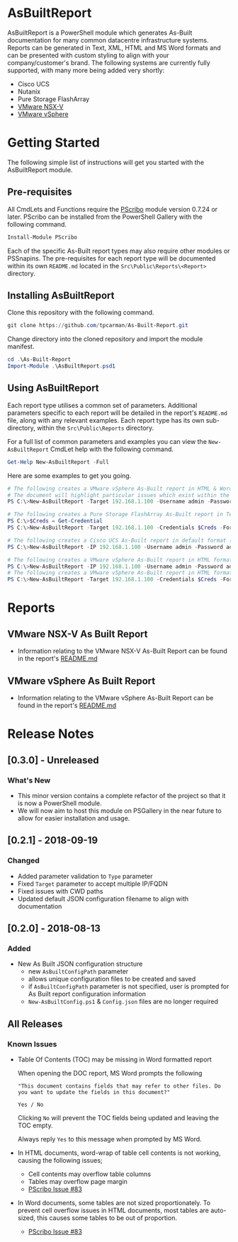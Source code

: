 # AsBuiltReport

AsBuiltReport is a PowerShell module which generates As-Built documentation for many common datacentre
infrastructure systems. Reports can be generated in Text, XML, HTML and MS Word formats and can be presented with
custom styling to align with your company/customer's brand. The following systems are currently fully supported,
with many more being added very shortly:

- Cisco UCS
- Nutanix
- Pure Storage FlashArray
- [VMware NSX-V](/Src/Public/Reports/NSX/README.md)
- [VMware vSphere](/Src/Public/Reports/vSphere/README.md)

# Getting Started

The following simple list of instructions will get you started with the AsBuiltReport module.

## Pre-requisites

All CmdLets and Functions require the [PScribo](https://github.com/iainbrighton/PScribo) module version 0.7.24 or later.
PScribo can be installed from the PowerShell Gallery with the following command.

```powershell
Install-Module PScribo
```

Each of the specific As-Built report types may also require other modules or PSSnapins.
The pre-requisites for each report type will be documented within its own `README.md` located in the `Src\Public\Reports\<Report>` directory.

## Installing AsBuiltReport

Clone this repository with the following command.

```powershell
git clone https://github.com/tpcarman/As-Built-Report.git
```

Change directory into the cloned repository and import the module manifest.

```powershell
cd .\As-Built-Report
Import-Module .\AsBuiltReport.psd1
```

## Using AsBuiltReport

Each report type utilises a common set of parameters. Additional parameters specific to each
report will be detailed in the report's `README.md` file, along with any relevant examples.
Each report type has its own sub-directory, within the `Src\Public\Reports` directory.

For a full list of common parameters and examples you can view the `New-AsBuiltReport` CmdLet help with the following command.

```powershell
Get-Help New-AsBuiltReport -Full
```

Here are some examples to get you going.

```powershell
# The following creates a VMware vSphere As-Built report in HTML & Word formats.
# The document will highlight particular issues which exist within the environment by including the Healthchecks switch.
PS C:\>New-AsBuiltReport -Target 192.168.1.100 -Username admin -Password admin -Format HTML,Word -Type vSphere -Healthchecks

# The following creates a Pure Storage FlashArray As-Built report in Text format and appends a timestamp to the filename. It also uses stored credentials to connect to the system.
PS C:\>$Creds = Get-Credential
PS C:\>New-AsBuiltReport -Target 192.168.1.100 -Credentials $Creds -Format Text -Type FlashArray -Timestamp

# The following creates a Cisco UCS As-Built report in default format (Word) with a customised style.
PS C:\>New-AsBuiltReport -IP 192.168.1.100 -Username admin -Password admin -Type UCS -StyleName ACME

# The following creates a VMware vSphere As-Built report in HTML format, using the configuration in the asbuilt.json file located in the C:\scripts\ folder.
PS C:\>New-AsBuiltReport -IP 192.168.1.100 -Username admin -Password admin -Format HTML -Type vSphere -AsBuiltConfigPath C:\scripts\asbuilt.json
# The following creates a VMware vSphere As-Built report in HTML format, using the detail configuration specified in the vSphere.json file located in the C:\scripts\ folder.
PS C:\>New-AsBuiltReport -Target 192.168.1.100 -Credentials $Creds -Format Word -Type vSphere -ReportConfigFile C:\scripts\vSphere.json
```

# Reports

## VMware NSX-V As Built Report
- Information relating to the VMware NSX-V As-Built Report can be found in the report's [README.md](/Src/Public/Reports/NSX/README.md)

## VMware vSphere As Built Report
- Information relating to the VMware vSphere As-Built Report can be found in the report's [README.md](/Src/Public/Reports/vSphere/README.md)

# Release Notes

## [0.3.0] - Unreleased
### What's New

- This minor version contains a complete refactor of the project so that it is now a PowerShell module.
- We will now aim to host this module on PSGallery in the near future to allow for easier  installation and usage.

## [0.2.1] - 2018-09-19
### Changed
- Added parameter validation to `Type` parameter
- Fixed `Target` parameter to accept multiple IP/FQDN
- Fixed issues with CWD paths
- Updated default JSON configuration filename to align with documentation

## [0.2.0] - 2018-08-13
### Added
- New As Built JSON configuration structure
  - new `AsBuiltConfigPath` parameter
  - allows unique configuration files to be created and saved
  - if `AsBuiltConfigPath` parameter is not specified, user is prompted for As Built report configuration information
  - `New-AsBuiltConfig.ps1` & `Config.json` files are no longer required 

## All Releases
### Known Issues
- Table Of Contents (TOC) may be missing in Word formatted report

    When opening the DOC report, MS Word prompts the following 
    
    `"This document contains fields that may refer to other files. Do you want to update the fields in this document?"`
    
    `Yes / No`

    Clicking `No` will prevent the TOC fields being updated and leaving the TOC empty.

    Always reply `Yes` to this message when prompted by MS Word.

- In HTML documents, word-wrap of table cell contents is not working, causing the following issues;
  - Cell contents may overflow table columns
  - Tables may overflow page margin
  - [PScribo Issue #83](https://github.com/iainbrighton/PScribo/issues/83)

- In Word documents, some tables are not sized proportionately. To prevent cell overflow issues in HTML documents, most tables are auto-sized, this causes some tables to be out of proportion.
    
    - [PScribo Issue #83](https://github.com/iainbrighton/PScribo/issues/83)
